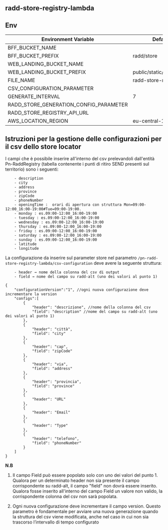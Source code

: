 ## radd-store-registry-lambda

## Env
| **Environment Variable**               | **Default**             | **Required** |
|----------------------------------------|-------------------------|:------------:|
| BFF_BUCKET_NAME                        |                         |     yes      |
| BFF_BUCKET_PREFIX                      | radd/store              |      no      |
| WEB_LANDING_BUCKET_NAME                |                         |     yes      |
| WEB_LANDING_BUCKET_PREFIX              | public/static/documents |      no      |
| FILE_NAME                              | radd-store-registry     |      no      |
| CSV_CONFIGURATION_PARAMETER            |                         |     yes      |
| GENERATE_INTERVAL                      | 7                       |      no      |
| RADD_STORE_GENERATION_CONFIG_PARAMETER |                         |      no      |
| RADD_STORE_REGISTRY_API_URL            |                         |     yes      |
| AWS_LOCATION_REGION                    | eu-central-1            |     yes      |

## Istruzioni per la gestione delle configurazioni per il csv dello store locator

I campi che è possibile inserire all'interno del csv prelevandoli dall'entità Pn-RaddRegistry (tabella contenente i punti di ritiro SEND presenti sul territorio)
sono i seguenti:
```
    - description
    - city
    - address
    - province
    - zipCode
    - phoneNumber
    - openingTime :  orari di apertura con struttura Mon=09:00-12:00_16:00-19:00#Tue=09:00-19:00.
    - monday : es.09:00-12:00_16:00-19:00
    - tuesday : es.09:00-12:00_16:00-19:00
    - wednesday : es.09:00-12:00_16:00-19:00 
    - thursday : es.09:00-12:00_16:00-19:00
    - friday : es.09:00-12:00_16:00-19:00
    - saturday : es.09:00-12:00_16:00-19:00
    - sunday : es.09:00-12:00_16:00-19:00
    - latitude
    - longitude
```

La configurazione da inserire sul parameter store nel parametro `/pn-radd-store-registry-lambda/csv-configuration` deve avere la seguente struttura:

```
    - header → nome della colonna del csv di output 
    - field → nome del campo su radd-alt (uno dei valori al punto 1)
 ```   

```
{
    "configurationVersion":"1", //ogni nuova configurazione deve incrementare la version
    "configs":[
        {
            "header": "descrizione", //nome della colonna del csv
            "field": "description" //nome del campo su radd-alt (uno dei valori al punto 1)
        },
        {
            "header": "città",
            "field": "city"
        },
        {
            "header": "cap",
            "field": "zipCode"
        },
        {
            "header": "via",
            "field": "address"
        },
        {
            "header": "provincia",
            "field": "province"
        },
        {
            "header": "URL"
        },
        {
            "header": "Email"
        },
        {
            "header": "Type"
        },
        {
            "header": "telefono",
            "field": "phoneNumber"
        }
    ]
}
```

**N.B**

1. Il campo Field può essere popolato solo con uno dei valori del punto 1.
   Qualora per un determinato header non sia presente il campo corrispondente su radd-alt, il campo "field" non dovrà essere inserito.
   Qualora fosse inserito all'interno del campo Field un valore non valido, la corrispondente colonna del csv non sarà popolata.

4. Ogni nuova configurazione deve incrementare il campo version.
   Questo parametro è fondamentale per avviare una nuova generazione quando la struttura del csv viene modificata,
   anche nel caso in cui non sia trascorso l’intervallo di tempo configurato

